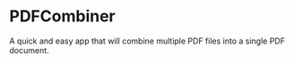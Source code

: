 # PDFCombiner
A quick and easy app that will combine multiple PDF files into a single PDF document.
